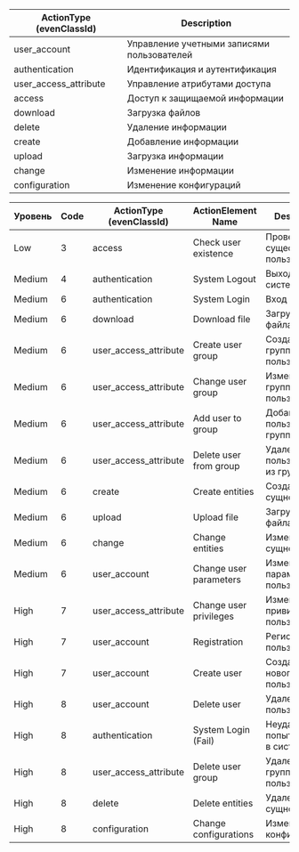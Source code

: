 | ActionType (evenClassId)       | Description                                      |
|--------------------------------|--------------------------------------------------|
| user_account                   | Управление учетными записями пользователей        |
| authentication                 | Идентификация и аутентификация                    |
| user_access_attribute          | Управление атрибутами доступа                     |
| access                         | Доступ к защищаемой информации                    |
| download                       | Загрузка файлов                                  |
| delete                         | Удаление информации                              |
| create                         | Добавление информации                            |
| upload                         | Загрузка информации                              |
| change                         | Изменение информации                             |
| configuration                  | Изменение конфигураций                           |

| Уровень  | Code | ActionType (evenClassId)       | ActionElement Name      | Description                                      |
|----------|------|--------------------------------|-------------------------|--------------------------------------------------|
| Low      | 3    | access                         | Check user existence    | Проверка существования пользователя              |
| Medium   | 4    | authentication                 | System Logout           | Выход из системы                                 |
| Medium   | 6    | authentication                 | System Login            | Вход в систему                                   |
| Medium   | 6    | download                       | Download file           | Загрузка файла                                   |
| Medium   | 6    | user_access_attribute          | Create user group       | Создание группы пользователей                    |
| Medium   | 6    | user_access_attribute          | Change user group       | Изменение группы пользователей                   |
| Medium   | 6    | user_access_attribute          | Add user to group       | Добавление пользователя в группу                 |
| Medium   | 6    | user_access_attribute          | Delete user from group  | Удаление пользователя из группы                  |
| Medium   | 6    | create                         | Create entities         | Создание сущностей                               |
| Medium   | 6    | upload                         | Upload file             | Загрузка файла                                   |
| Medium   | 6    | change                         | Change entities         | Изменение сущностей                              |
| Medium   | 6    | user_account                   | Change user parameters  | Изменение параметров пользователя                |
| High     | 7    | user_access_attribute          | Change user privileges  | Изменение привилегий пользователя                |
| High     | 7    | user_account                   | Registration            | Регистрация пользователя                         |
| High     | 7    | user_account                   | Create user             | Создание нового пользователя                     |
| High     | 8    | user_account                   | Delete user             | Удаление пользователя                            |
| High     | 8    | authentication                 | System Login (Fail)     | Неудачная попытка входа в систему                |
| High     | 8    | user_access_attribute          | Delete user group       | Удаление группы пользователей                    |
| High     | 8    | delete                         | Delete entities         | Удаление сущностей                               |
| High     | 8    | configuration                  | Change configurations   | Изменение конфигураций                           | 